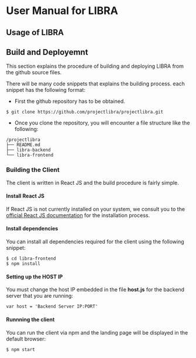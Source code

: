 # User Manual for LIBRA

## Usage of LIBRA

## Build and Deployemnt

This section explains the procedure of building and deploying LIBRA from the github source files.

There will be many code snippets that explains the building process. each snippet has the following format:


- First the github repository has to be obtained.

~~~
$ git clone https://github.com/projectlibra/projectlibra.git
~~~

- Once you clone the repository, you will encounter a file structure like the following:

~~~
/projectlibra
├── README.md
├── libra-backend
└── libra-frontend
~~~

### Building the Client

The client is written in React JS and the build procedure is fairly simple.

#### Install React JS

If React JS is not currently installed on your system, we consult you to the [official React JS documentation](https://reactjs.org/docs/create-a-new-react-app.html) for the installation process.

#### Install dependencies

You can install all dependencies required for the client using the following snippet:

~~~
$ cd libra-frontend
$ npm install
~~~

#### Setting up the HOST IP

You must change the host IP embedded in the file **host.js** for the backend server that you are running:

~~~
var host = 'Backend Server IP:PORT'
~~~

#### Runnning the client

You can run the client via npm and the landing page will be displayed in the default browser:

~~~
$ npm start
~~~